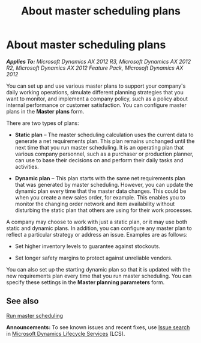 ﻿---
title: About master scheduling plans
TOCTitle: About master scheduling plans
ms:assetid: 8c30f003-4176-4f56-be45-a9b44621301a
ms:mtpsurl: https://technet.microsoft.com/en-us/library/Aa498331(v=AX.60)
ms:contentKeyID: 37072061
ms.date: 04/18/2014
mtps_version: v=AX.60
f1_keywords:
- master plan
- master planning
- master scheduling
- dynamic plan
- planning strategies
- planning strategy
- static plan
---

# About master scheduling plans 


_**Applies To:** Microsoft Dynamics AX 2012 R3, Microsoft Dynamics AX 2012 R2, Microsoft Dynamics AX 2012 Feature Pack, Microsoft Dynamics AX 2012_

You can set up and use various master plans to support your company's daily working operations, simulate different planning strategies that you want to monitor, and implement a company policy, such as a policy about internal performance or customer satisfaction. You can configure master plans in the **Master plans** form.

There are two types of plans:

  - **Static plan** – The master scheduling calculation uses the current data to generate a net requirements plan. This plan remains unchanged until the next time that you run master scheduling. It is an operating plan that various company personnel, such as a purchaser or production planner, can use to base their decisions on and perform their daily tasks and activities.

  - **Dynamic plan** – This plan starts with the same net requirements plan that was generated by master scheduling. However, you can update the dynamic plan every time that the master data changes. This could be when you create a new sales order, for example. This enables you to monitor the changing order network and item availability without disturbing the static plan that others are using for their work processes.

A company may choose to work with just a static plan, or it may use both static and dynamic plans. In addition, you can configure any master plan to reflect a particular strategy or address an issue. Examples are as follows:

  - Set higher inventory levels to guarantee against stockouts.

  - Set longer safety margins to protect against unreliable vendors.

You can also set up the starting dynamic plan so that it is updated with the new requirements plan every time that you run master scheduling. You can specify these settings in the **Master planning parameters** form.

## See also

[Run master scheduling](run-master-scheduling.md)

  
**Announcements:** To see known issues and recent fixes, use [Issue search](http://go.microsoft.com/fwlink/?linkid=389258) in [Microsoft Dynamics Lifecycle Services](http://go.microsoft.com/fwlink/?linkid=306505) (LCS).

